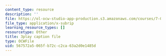 ```yaml
---
content_type: resource
description: ''
file: https://ol-ocw-studio-app-production.s3.amazonaws.com/courses/7-016-introductory-biology-fall-2018/567572a5065fb72cc2ca63a2d0e1485d_iz7rWK5cqjE.srt
file_type: application/x-subrip
learning_resource_types: []
resourcetype: Other
title: 3play caption file
type: OCWFile
uid: 567572a5-065f-b72c-c2ca-63a2d0e1485d
---
```

